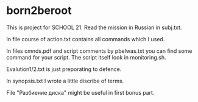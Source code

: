 # born2beroot
This is project for SCHOOL 21. Read the mission in Russian in subj.txt. 

In file course of action.txt contains all commands which I used.

In files cmnds.pdf and script comments by pbelwas.txt you can find some command for your script. The script itself look in monitoring.sh.

Evalution1/2.txt is just preporating to defence. 

In synopsis.txt I wrote a little discribe of terms.

File "Разбиение диска" might be useful in first bonus part. 

